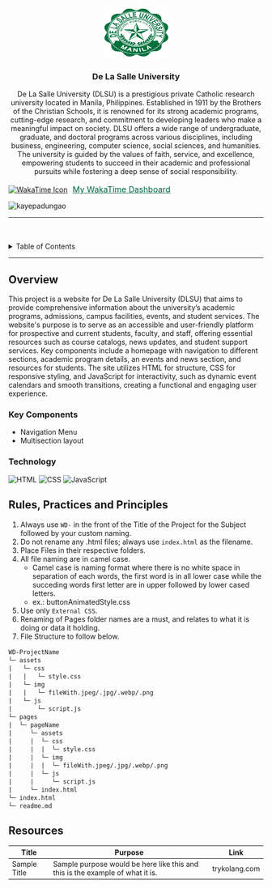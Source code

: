 <a name="readme-top">

<br/>

<br />
<div align="center">
  <a href="https://github.com/zyx-0314/">
  <!-- TODO: If you want to add logo or banner you can add it here -->
    <img src="logo-dlsu-id-manual-2019.jpg" alt="De La Salle University Logo" width="130" height="100"=>
  </a>
<!-- TODO: Change Title to the name of the title of your Project -->
  <h3 align="center">De La Salle University</h3>
</div>
<!-- TODO: Make a short description -->
<div align="center">
De La Salle University (DLSU) is a prestigious private Catholic research university located in Manila, Philippines. Established in 1911 by the Brothers of the Christian Schools, it is renowned for its strong academic programs, cutting-edge research, and commitment to developing leaders who make a meaningful impact on society. DLSU offers a wide range of undergraduate, graduate, and doctoral programs across various disciplines, including business, engineering, computer science, social sciences, and humanities. The university is guided by the values of faith, service, and excellence, empowering students to succeed in their academic and professional pursuits while fostering a deep sense of social responsibility.
</div>

<br />
<div style="display: flex; align-items: center;">
    <a href="https://wakatime.com/dashboard" target="_blank">
        <img src="https://wakatime.com/static/img/wakatime-icon.svg" alt="WakaTime Icon" style="width: 30px; margin-right: 10px;">
    </a>
    <a href="https://wakatime.com/dashboard" target="_blank" style="font-size: 1rem; color: #006747;">My WakaTime Dashboard</a>
</div>


<!-- TODO: Change the zyx-0314 into your github username  -->
<!-- TODO: Change the WD-Template-Project into the same name of your folder -->
![kayepadungao](https://visit-counter.vercel.app/counter.png?page=zyx-0314/WD-Template-Project)

---

<br />
<br />

<!-- TODO: If you want to add more layers for your readme -->
<details>
  <summary>Table of Contents</summary>
  <ol>
    <li>
      <a href="#overview">Overview</a>
      <ol>
        <li>
          <a href="#key-components">Key Components</a>
        </li>
        <li>
          <a href="#technology">Technology</a>
        </li>
      </ol>
    </li>
    <li>
      <a href="#rule,-practices-and-principles">Rules, Practices and Principles</a>
    </li>
    <li>
      <a href="#resources">Resources</a>
    </li>
  </ol>
</details>

---

## Overview

<!-- TODO: To be changed -->
<!-- The following are just sample -->
This project is a website for De La Salle University (DLSU) that aims to provide comprehensive information about the university’s academic programs, admissions, campus facilities, events, and student services. The website's purpose is to serve as an accessible and user-friendly platform for prospective and current students, faculty, and staff, offering essential resources such as course catalogs, news updates, and student support services. Key components include a homepage with navigation to different sections, academic program details, an events and news section, and resources for students. The site utilizes HTML for structure, CSS for responsive styling, and JavaScript for interactivity, such as dynamic event calendars and smooth transitions, creating a functional and engaging user experience.



### Key Components
<!-- TODO: List of Key Components -->
<!-- The following are just sample -->
- Navigation Menu
- Multisection layout

### Technology
<!-- TODO: List of Technology Used -->
![HTML](https://img.shields.io/badge/HTML-E34F26?style=for-the-badge&logo=html5&logoColor=white)
![CSS](https://img.shields.io/badge/CSS-1572B6?style=for-the-badge&logo=css3&logoColor=white)
![JavaScript](https://img.shields.io/badge/JavaScript-F7DF1E?style=for-the-badge&logo=javascript&logoColor=white)

## Rules, Practices and Principles
1. Always use `WD-` in the front of the Title of the Project for the Subject followed by your custom naming.
2. Do not rename any .html files; always use `index.html` as the filename.
3. Place Files in their respective folders.
4. All file naming are in camel case.
   - Camel case is naming format where there is no white space in separation of each words, the first word is in all lower case while the succeding words first letter are in upper followed by lower cased letters.
   - ex.: buttonAnimatedStyle.css
5. Use only `External CSS`.
6. Renaming of Pages folder names are a must, and relates to what it is doing or data it holding.
7. File Structure to follow below.

```
WD-ProjectName
└─ assets
|   └─ css
|   |   └─ style.css
|   └─ img
|   |   └─ fileWith.jpeg/.jpg/.webp/.png
|   └─ js
|       └─ script.js
└─ pages
|  └─ pageName
|     └─ assets
|     |  └─ css
|     |  |  └─ style.css
|     |  └─ img
|     |  |  └─ fileWith.jpeg/.jpg/.webp/.png
|     |  └─ js
|     |     └─ script.js
|     └─ index.html
└─ index.html
└─ readme.md
```

## Resources

<!-- TODO: Add References -->
| Title | Purpose | Link |
|-|-|-|
| Sample Title | Sample purpose would be here like this and this is the example of what it is. | trykolang.com |
